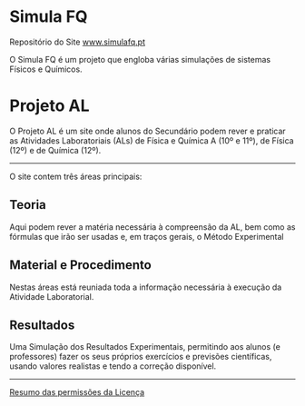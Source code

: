 # Simula FQ
 Repositório do Site www.simulafq.pt
 
 O Simula FQ é um projeto que engloba várias simulações de sistemas Físicos e Químicos.
 

 
# Projeto AL

O Projeto AL é um site onde alunos do Secundário podem rever e praticar as Atividades Laboratoriais (ALs) de Física e Química A (10º e 11º), de Física (12º) e de Química (12º).

---

O site contem três áreas principais:

## Teoria
Aqui podem rever a matéria necessária à compreensão da AL, bem como as fórmulas que irão ser usadas e, em traços gerais, o Método Experimental

## Material e Procedimento
Nestas áreas está reuniada toda a informação necessária à execução da Atividade Laboratorial.

## Resultados
Uma Simulação dos Resultados Experimentais, permitindo aos alunos (e professores) fazer os seus próprios exercícios e previsões científicas, usando valores realistas e tendo a correção disponível.

---
[Resumo das permissões da Licença](https://choosealicense.com/licenses/gpl-3.0/)
